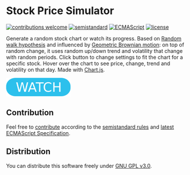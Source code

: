 # Stock Price Simulator

[![contributions welcome](https://img.shields.io/badge/contributions-welcome-brightgreen.svg)](https://github.com/berkerol/stock-price-simulator/issues)
[![semistandard](https://img.shields.io/badge/code%20style-semistandard-brightgreen.svg)](https://github.com/Flet/semistandard)
[![ECMAScript](https://img.shields.io/badge/ECMAScript-latest-brightgreen.svg)](https://www.ecma-international.org/ecma-262)
[![license](https://img.shields.io/badge/license-GNU%20GPL%20v3.0-blue.svg)](https://github.com/berkerol/stock-price-simulator/blob/master/LICENSE)

Generate a random stock chart or watch its progress. Based on [Random walk hypothesis](https://en.wikipedia.org/wiki/Random_walk_hypothesis) and influenced by [Geometric Brownian motion](https://en.wikipedia.org/wiki/Geometric_Brownian_motion): on top of random change, it uses random up/down trend and volatility that change with random periods. Click button to change settings to fit the chart for a specific stock. Hover over the chart to see price, change, trend and volatility on that day. Made with [Chart.js](https://www.chartjs.org).

[![button](watch.png)](https://berkerol.github.io/stock-price-simulator/sps.html)

## Contribution

Feel free to [contribute](https://github.com/berkerol/stock-price-simulator/issues) according to the [semistandard rules](https://github.com/Flet/semistandard) and [latest ECMAScript Specification](https://www.ecma-international.org/ecma-262).

## Distribution

You can distribute this software freely under [GNU GPL v3.0](https://github.com/berkerol/stock-price-simulator/blob/master/LICENSE).
